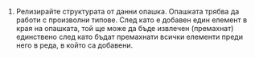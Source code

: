 1. Релизирайте структурата от данни опашка. Опашката трябва да работи с произволни типове. След като е добавен един елемент в края на опашката, 
   той ще може да бъде извлечен (премахнат) единствено след като бъдат премахнати всички елементи преди него в реда, в който са добавени.
